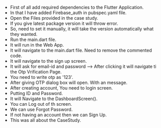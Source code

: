 - First of all add required dependencies to the Flutter Application. 
- In that I have added Firebase_auth in pubspec.yaml file.
- Open the Files provided in the case study. 
- If you give latest package version it will throw error. 
- So, need to set it manually, it will take the version automatically what they wanted.
- Run the main.dart file.
- It will run in the Web App.
- It will navigate to the main.dart file. Need to remove the commented code.
- It will navigate to the sign up screen.
- It will ask for email-id and password --> After clicking it will navigate ti the Otp Vrification Page.
- You need to write otp as '123'.
- After giving OTP dialog box will open. With an message.
- After creating account, You need to login screen.
- Putting ID and Password.
- It will Navigate to the DashboardScreen().
- You can Log out of th screen.
- We can use Forgot Password.
- If not having an account then we can Sign Up.
- This was all about the CaseStudy.
